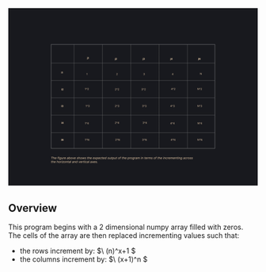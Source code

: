 <img src="./output/table.png">

## Overview
This program begins with a 2 dimensional numpy array filled with zeros. The cells of the array are then replaced incrementing values such that:
- the rows increment by: $\ (n)^x+1 \$
- the columns increment by: $\ (x+1)^n \$